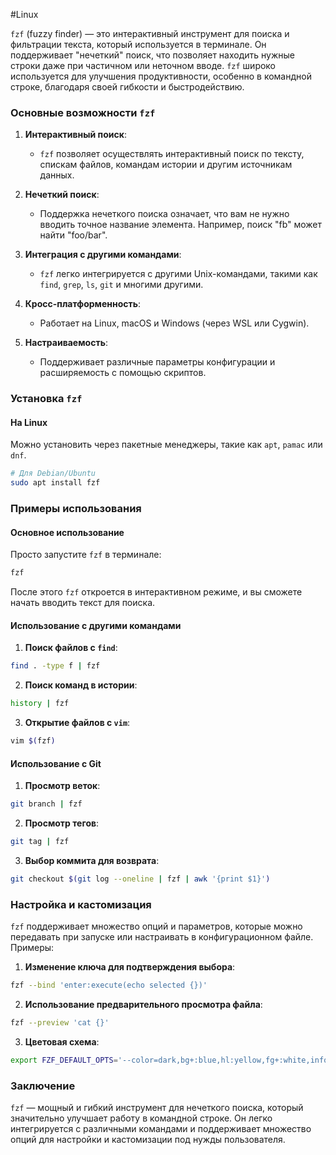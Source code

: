 #Linux 

`fzf` (fuzzy finder) — это интерактивный инструмент для поиска и фильтрации текста, который используется в терминале. Он поддерживает "нечеткий" поиск, что позволяет находить нужные строки даже при частичном или неточном вводе. `fzf` широко используется для улучшения продуктивности, особенно в командной строке, благодаря своей гибкости и быстродействию.

### Основные возможности `fzf`

1. **Интерактивный поиск**:
   - `fzf` позволяет осуществлять интерактивный поиск по тексту, спискам файлов, командам истории и другим источникам данных.

2. **Нечеткий поиск**:
   - Поддержка нечеткого поиска означает, что вам не нужно вводить точное название элемента. Например, поиск "fb" может найти "foo/bar".

3. **Интеграция с другими командами**:
   - `fzf` легко интегрируется с другими Unix-командами, такими как `find`, `grep`, `ls`, `git` и многими другими.

4. **Кросс-платформенность**:
   - Работает на Linux, macOS и Windows (через WSL или Cygwin).

5. **Настраиваемость**:
   - Поддерживает различные параметры конфигурации и расширяемость с помощью скриптов.

### Установка `fzf`

#### На Linux
Можно установить через пакетные менеджеры, такие как `apt`, `pamac` или `dnf`.

```sh
# Для Debian/Ubuntu
sudo apt install fzf
```

### Примеры использования

#### Основное использование

Просто запустите `fzf` в терминале:

```sh
fzf
```

После этого `fzf` откроется в интерактивном режиме, и вы сможете начать вводить текст для поиска.

#### Использование с другими командами

1. **Поиск файлов с `find`**:

```sh
find . -type f | fzf
```

2. **Поиск команд в истории**:

```sh
history | fzf
```

3. **Открытие файлов с `vim`**:

```sh
vim $(fzf)
```

#### Использование с Git

1. **Просмотр веток**:

```sh
git branch | fzf
```

2. **Просмотр тегов**:

```sh
git tag | fzf
```

3. **Выбор коммита для возврата**:

```sh
git checkout $(git log --oneline | fzf | awk '{print $1}')
```

### Настройка и кастомизация

`fzf` поддерживает множество опций и параметров, которые можно передавать при запуске или настраивать в конфигурационном файле. Примеры:

1. **Изменение ключа для подтверждения выбора**:

```sh
fzf --bind 'enter:execute(echo selected {})'
```

2. **Использование предварительного просмотра файла**:

```sh
fzf --preview 'cat {}'
```

3. **Цветовая схема**:

```sh
export FZF_DEFAULT_OPTS='--color=dark,bg+:blue,hl:yellow,fg+:white,info:green,prompt:purple,spinner:green,pointer:red'
```

### Заключение

`fzf` — мощный и гибкий инструмент для нечеткого поиска, который значительно улучшает работу в командной строке. Он легко интегрируется с различными командами и поддерживает множество опций для настройки и кастомизации под нужды пользователя.